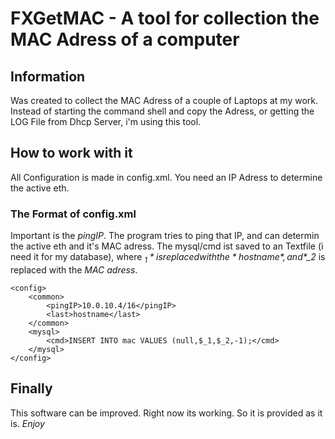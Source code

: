 # FXGetMAC - A tool for collection the MAC Adress of a computer

## Information

Was created to collect the MAC Adress of a couple of Laptops at my work.
Instead of starting the command shell and copy the Adress, or getting the
LOG File from Dhcp Server, i'm using this tool.

## How to work with it
All Configuration is made in config.xml.
You need an IP Adress to determine the active eth.

### The Format of config.xml
Important is the *pingIP*. The program tries to ping that IP, and can determin the
active eth and it's MAC adress.
The mysql/cmd ist saved to an Textfile (i need it for my database), where *$_1* is replaced with the *hostname*, and *$_2* is replaced with the *MAC adress*.
```
<config>
    <common>
        <pingIP>10.0.10.4/16</pingIP>
        <last>hostname</last>
    </common>
    <mysql>
        <cmd>INSERT INTO mac VALUES (null,$_1,$_2,-1);</cmd>
    </mysql>
</config>
```

## Finally
This software can be improved. Right now its working.
So it is provided as it is. *Enjoy*
